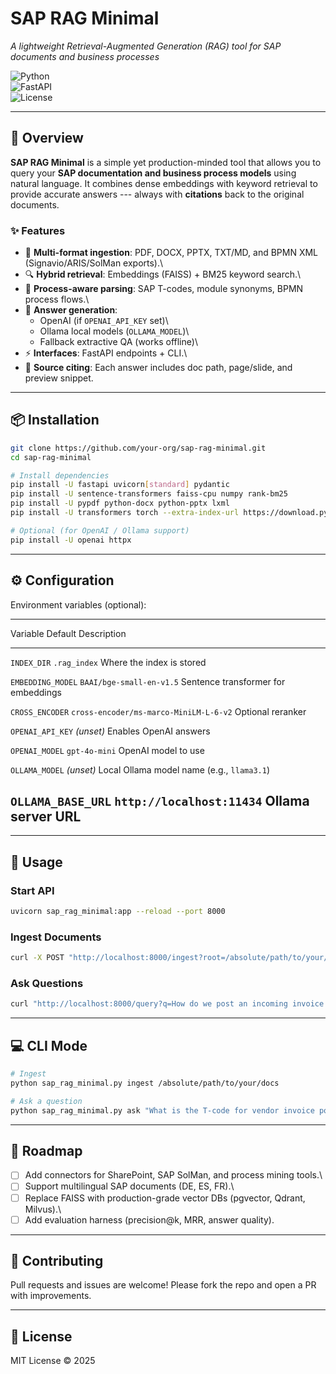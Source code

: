 # SAP RAG Minimal

*A lightweight Retrieval-Augmented Generation (RAG) tool for SAP
documents and business processes*

![Python](https://img.shields.io/badge/python-3.10%2B-blue)\
![FastAPI](https://img.shields.io/badge/FastAPI-API-green)\
![License](https://img.shields.io/badge/license-MIT-lightgrey)

------------------------------------------------------------------------

## 🚀 Overview

**SAP RAG Minimal** is a simple yet production-minded tool that allows
you to query your **SAP documentation and business process models**
using natural language. It combines dense embeddings with keyword
retrieval to provide accurate answers --- always with **citations** back
to the original documents.

### ✨ Features

-   📄 **Multi-format ingestion**: PDF, DOCX, PPTX, TXT/MD, and BPMN XML
    (Signavio/ARIS/SolMan exports).\
-   🔍 **Hybrid retrieval**: Embeddings (FAISS) + BM25 keyword search.\
-   📑 **Process-aware parsing**: SAP T-codes, module synonyms, BPMN
    process flows.\
-   🤖 **Answer generation**:
    -   OpenAI (if `OPENAI_API_KEY` set)\
    -   Ollama local models (`OLLAMA_MODEL`)\
    -   Fallback extractive QA (works offline)\
-   ⚡ **Interfaces**: FastAPI endpoints + CLI.\
-   📝 **Source citing**: Each answer includes doc path, page/slide, and
    preview snippet.

------------------------------------------------------------------------

## 📦 Installation

``` bash
git clone https://github.com/your-org/sap-rag-minimal.git
cd sap-rag-minimal

# Install dependencies
pip install -U fastapi uvicorn[standard] pydantic
pip install -U sentence-transformers faiss-cpu numpy rank-bm25
pip install -U pypdf python-docx python-pptx lxml
pip install -U transformers torch --extra-index-url https://download.pytorch.org/whl/cpu

# Optional (for OpenAI / Ollama support)
pip install -U openai httpx
```

------------------------------------------------------------------------

## ⚙️ Configuration

Environment variables (optional):

  ---------------------------------------------------------------------------
  Variable            Default                                  Description
  ------------------- ---------------------------------------- --------------
  `INDEX_DIR`         `.rag_index`                             Where the
                                                               index is
                                                               stored

  `EMBEDDING_MODEL`   `BAAI/bge-small-en-v1.5`                 Sentence
                                                               transformer
                                                               for embeddings

  `CROSS_ENCODER`     `cross-encoder/ms-marco-MiniLM-L-6-v2`   Optional
                                                               reranker

  `OPENAI_API_KEY`    *(unset)*                                Enables OpenAI
                                                               answers

  `OPENAI_MODEL`      `gpt-4o-mini`                            OpenAI model
                                                               to use

  `OLLAMA_MODEL`      *(unset)*                                Local Ollama
                                                               model name
                                                               (e.g.,
                                                               `llama3.1`)

  `OLLAMA_BASE_URL`   `http://localhost:11434`                 Ollama server
                                                               URL
  ---------------------------------------------------------------------------

------------------------------------------------------------------------

## 🚦 Usage

### Start API

``` bash
uvicorn sap_rag_minimal:app --reload --port 8000
```

### Ingest Documents

``` bash
curl -X POST "http://localhost:8000/ingest?root=/absolute/path/to/your/docs"
```

### Ask Questions

``` bash
curl "http://localhost:8000/query?q=How do we post an incoming invoice in SAP S/4HANA?"
```

------------------------------------------------------------------------

## 💻 CLI Mode

``` bash
# Ingest
python sap_rag_minimal.py ingest /absolute/path/to/your/docs

# Ask a question
python sap_rag_minimal.py ask "What is the T-code for vendor invoice posting?"
```

------------------------------------------------------------------------

## 🔮 Roadmap

-   [ ] Add connectors for SharePoint, SAP SolMan, and process mining
    tools.\
-   [ ] Support multilingual SAP documents (DE, ES, FR).\
-   [ ] Replace FAISS with production-grade vector DBs (pgvector,
    Qdrant, Milvus).\
-   [ ] Add evaluation harness (precision@k, MRR, answer quality).

------------------------------------------------------------------------

## 🤝 Contributing

Pull requests and issues are welcome! Please fork the repo and open a PR
with improvements.

------------------------------------------------------------------------

## 📜 License

MIT License © 2025
